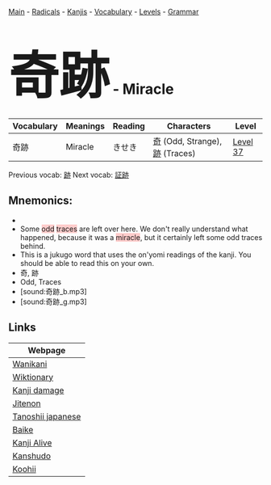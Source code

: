 <style> bigfont {font-size: 100px}</style>
[Main](../README.md) -
[Radicals](../radicals.md) -
[Kanjis](../kanjis.md) -
[Vocabulary](../vocabulary.md) -
[Levels](../levels.md) -
[Grammar](../grammar.md)
# <bigfont> 奇跡</bigfont> - Miracle 

| Vocabulary | Meanings | Reading | Characters | Level |
| --- | --- | --- | --- | --- |
| 奇跡 | Miracle | きせき |  [奇](../kanjis/奇.md) (Odd, Strange), [跡](../kanjis/跡.md) (Traces) | [Level 37](../levels/wk_level37.md) |

Previous vocab: [跡](跡.md) Next vocab: [証跡](証跡.md) 

## Mnemonics:

* 
* Some <span style="background-color:#ffcccb"> odd</span> <span style="background-color:#ffcccb"> traces</span> are left over here. We don't really understand what happened, because it was a <span style="background-color:#ffcccb"> miracle</span>, but it certainly left some odd traces behind.
* This is a jukugo word that uses the on'yomi readings of the kanji. You should be able to read this on your own.
* 奇, 跡
* Odd, Traces
* [sound:奇跡_b.mp3]
* [sound:奇跡_g.mp3]


## Links 

| Webpage |
| --- |
| [Wanikani          ](https://www.wanikani.com/kanji/奇跡) |
| [Wiktionary        ](https://en.wiktionary.org/wiki/奇跡) |
| [Kanji damage      ](http://www.kanjidamage.com/kanji/search?utf8=✓&q=奇跡) |
| [Jitenon           ](https://jitenon.com/kanji/奇跡) |
| [Tanoshii japanese ](https://www.tanoshiijapanese.com/dictionary/kanji.cfm?k=奇跡) |
| [Baike             ](https://baike.baidu.com/item/奇跡) |
| [Kanji Alive       ](https://app.kanjialive.com/奇跡) |
| [Kanshudo          ](https://www.kanshudo.com/searchmn?q=奇跡) |
| [Koohii            ](https://kanji.koohii.com/study/kanji/奇跡) |
